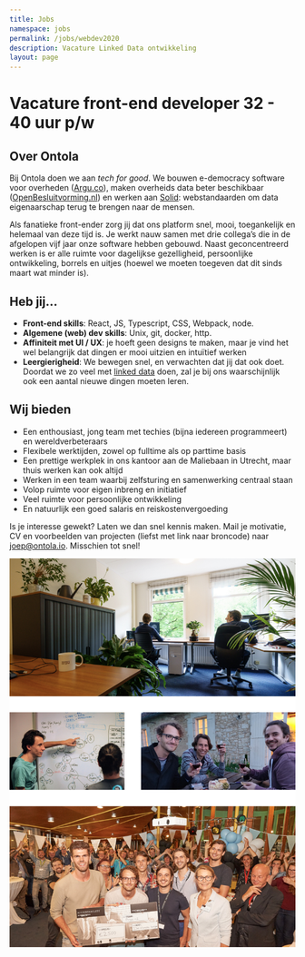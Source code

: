 ```yaml
---
title: Jobs
namespace: jobs
permalink: /jobs/webdev2020
description: Vacature Linked Data ontwikkeling
layout: page
---
```


# Vacature front-end developer 32 - 40 uur p/w

## Over Ontola

Bij Ontola doen we aan _tech for good_.
We bouwen e-democracy software voor overheden ([Argu.co](https://argu.co)), maken overheids data beter beschikbaar ([OpenBesluitvorming.nl](openbesluitvorming.nl/)) en werken aan [Solid](https://solidproject.org/): webstandaarden om data eigenaarschap terug te brengen naar de mensen.

Als fanatieke front-ender zorg jij dat ons platform snel, mooi, toegankelijk en helemaal van deze tijd is. Je werkt nauw samen met drie collega’s die in de afgelopen vijf jaar onze software hebben gebouwd. Naast geconcentreerd werken is er alle ruimte voor dagelijkse gezelligheid, persoonlijke ontwikkeling, borrels en uitjes (hoewel we moeten toegeven dat dit sinds maart wat minder is).

## Heb jij...

- **Front-end skills**: React, JS, Typescript, CSS, Webpack, node.
- **Algemene (web) dev skills**: Unix, git, docker, http.
- **Affiniteit met UI / UX**: je hoeft geen designs te maken, maar je vind het wel belangrijk dat dingen er mooi uitzien en intuïtief  werken
- **Leergierigheid**: We bewegen snel, en verwachten dat jij dat ook doet. Doordat we zo veel met [linked data](https://ontola.io/what-is-linked-data/) doen, zal je bij ons waarschijnlijk ook een aantal nieuwe dingen moeten leren.

## Wij bieden

- Een enthousiast, jong team met techies (bijna iedereen programmeert) en wereldverbeteraars
- Flexibele werktijden, zowel op fulltime als op parttime basis
- Een prettige werkplek in ons kantoor aan de Maliebaan in Utrecht, maar thuis werken kan ook altijd
- Werken in een team waarbij zelfsturing en samenwerking centraal staan
- Volop ruimte voor eigen inbreng en initiatief
- Veel ruimte voor persoonlijke ontwikkeling
- En natuurlijk een goed salaris en reiskostenvergoeding

Is je interesse gewekt? Laten we dan snel kennis maken. Mail je motivatie, CV en voorbeelden van projecten (liefst met link naar broncode) naar [joep@ontola.io](mailto:joep@ontola.io). Misschien tot snel!

![](/img/jobs.jpg)

